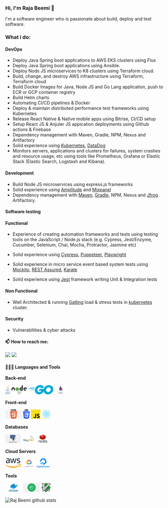 ### Hi, I'm Raja Beemi 👋

I'm a software engineer who is passionate about build, deploy and test software.

### What i do:

#### DevOps

* Deploy Java Spring boot applications to AWS EKS clusters using Flux
* Deploy Java Spring boot applications using Ansible.
* Deploy Nods JS microservices to K8 clusters using Terraform cloud.
* Build, change, and destroy AWS infrastructure using Terraform, Terraform cloud
* Build Docker Images for Java, Node JS and Go Lang application, push to ECR or GCP container registry
* Build Helm charts
* Automating CI/CD pipelines & Docker
* Deploy & maintain distributed performance test frameworks using Kubernetes
* Release React Native & Native mobile apps using Bitrise, CI/CD setup
* Setup React JS & Anjuler JS appication deployments using Github actions & Firebase
* Dependency management with Maven, Gradle, NPM, Nexus and Artifactory
* Solid experience using [Kubernetes](https://kubernetes.io/), [DataDog](https://www.datadoghq.com/)
* Monitors servers, applications and clusters for failures, system crashes and resource usage, etc using tools like Prometheus, Grafana or Elastic Stack (Elastic Search, Logstash and Kibana).

#### Development

* Build Node JS microservices using express.js frameworks
* Solid experience using [Amplitude](https://amplitude.com/) and [Mixpanel](https://mixpanel.com/)
* Dependency management with [Maven](https://maven.apache.org/), [Gradle](https://gradle.org/), NPM, Nexus and [Jfrog](https://jfrog.com/) Artifactory.

#### Software testing

#### Functional

* Experience of creating automation frameworks and tests using testing tools on the JavaScript / Node.js stack (e.g. Cypress, Jest/Enzyme, Cucumber, Selenium, Chai, Mocha, Protractor, Jasmine etc)

* Solid experience using [Cypress](https://www.cypress.io/), [Puppeteer](https://developers.google.com/web/tools/puppeteer), [Playwright](https://playwright.dev/)

* Solid experience in micro service event based system tests using [Mockito](https://site.mockito.org/), [REST Assured](https://rest-assured.io/), [Karate](https://github.com/karatelabs/karate)

* Solid experience using [Jest](https://jestjs.io/) framework writing Unit & Integration tests


#### Non Functional

* Well Architected & running [Gatling](https://gatling.io/) load & stress tests in [kubernetes](https://kubernetes.io/) cluster.

#### Security

* Vulnerabllities & cyber attacks

#### 📫 How to reach me:   
  [<img src="https://img.icons8.com/color/48/000000/linkedin.png" width="3.5%"/>](https://www.linkedin.com/in/rajbeemi/)
  <a href="mailto:beemi.raja@gmail.com"> <img src="https://img.icons8.com/fluent/48/000000/gmail.png" width="3.5%"/> </a>
  
#### 👨🏻‍💻 Languages and Tools <br />
  
  **Back-end**
  
  <code><img height="30" src="https://raw.githubusercontent.com/beemi/beemi/master/images/java.png"></code>
  <code><img height="30" src="https://raw.githubusercontent.com/beemi/beemi/master/images/nodejs.png"></code>
  <code><img height="30" src="https://raw.githubusercontent.com/beemi/beemi/master/images/go.png"></code>
  <code><img height="30" src="https://raw.githubusercontent.com/beemi/beemi/master/images/elixir.png"></code>
  
  **Front-end**
  
  <code><img height="30" src="https://raw.githubusercontent.com/beemi/beemi/master/images/html.png"></code>
  <code><img height="30" src="https://raw.githubusercontent.com/beemi/beemi/master/images/css3.png"></code>
  <code><img height="30" src="https://raw.githubusercontent.com/beemi/beemi/master/images/js.png"></code>
  <code><img height="30" src="https://raw.githubusercontent.com/beemi/beemi/master/images/reactjs.png"></code>
  
  **Databases**
  
  <code><img height="30" src="https://raw.githubusercontent.com/beemi/beemi/master/images/postgresql.png"></code>
  <code><img height="30" src="https://raw.githubusercontent.com/beemi/beemi/master/images/mysql.svg"></code>
  <code><img height="30" src="https://raw.githubusercontent.com/beemi/beemi/master/images/redis.png"></code>
  
  **Cloud Servers**
  
  <code><img height="30" src="https://raw.githubusercontent.com/beemi/beemi/master/images/aws.png"></code>
  <code><img height="30" src="https://raw.githubusercontent.com/beemi/beemi/master/images/gcloud.png"></code>
  <code><img height="30" src="https://raw.githubusercontent.com/beemi/beemi/master/images/DigitalOcean.png"></code>
  
  **Tools**
  
  <code><img height="30" src="https://raw.githubusercontent.com/beemi/beemi/master/images/docker.png"></code>
  <code><img height="30" src="https://raw.githubusercontent.com/beemi/beemi/master/images/atom.png"></code>
  <code><img height="30" src="https://raw.githubusercontent.com/beemi/beemi/master/images/vim.png"></code>
  
![Raj Beemi github stats](https://github-readme-stats.vercel.app/api?username=beemi&show_icons=true&theme=radical)
